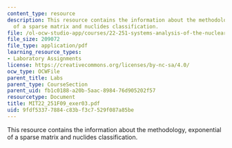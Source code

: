 ```yaml
---
content_type: resource
description: This resource contains the information about the methodology, exponential
  of a sparse matrix and nuclides classification.
file: /ol-ocw-studio-app/courses/22-251-systems-analysis-of-the-nuclear-fuel-cycle-fall-2009/9fdf53377884c83bf3c7529f087a85be_MIT22_251F09_exer03.pdf
file_size: 209072
file_type: application/pdf
learning_resource_types:
- Laboratory Assignments
license: https://creativecommons.org/licenses/by-nc-sa/4.0/
ocw_type: OCWFile
parent_title: Labs
parent_type: CourseSection
parent_uid: fb1c0188-a20b-5aac-8984-76d905202f57
resourcetype: Document
title: MIT22_251F09_exer03.pdf
uid: 9fdf5337-7884-c83b-f3c7-529f087a85be
---
```

This resource contains the information about the methodology, exponential of a sparse matrix and nuclides classification.